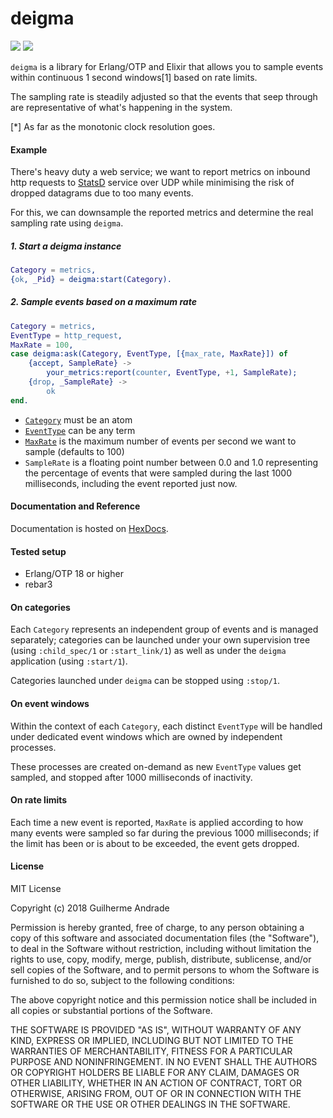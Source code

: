 # deigma

[![](https://img.shields.io/hexpm/v/deigma.svg?style=flat)](https://hex.pm/packages/deigma)
[![](https://travis-ci.org/g-andrade/deigma.png?branch=master)](https://travis-ci.org/g-andrade/deigma)

`deigma` is a library for Erlang/OTP and Elixir that allows you to
sample events within continuous 1 second windows\[1\] based on rate
limits.

The sampling rate is steadily adjusted so that the events that seep
through are representative of what's happening in the system.

\[\*\] As far as the monotonic clock resolution goes.

#### Example

There's heavy duty a web service; we want to report metrics on inbound
http requests to [StatsD](https://github.com/etsy/statsd) service over
UDP while minimising the risk of dropped datagrams due to too many
events.

For this, we can downsample the reported metrics and determine the real
sampling rate using `deigma`.

##### 1\. Start a deigma instance

``` erlang
Category = metrics,
{ok, _Pid} = deigma:start(Category).
```

##### 2\. Sample events based on a maximum rate

``` erlang
Category = metrics,
EventType = http_request,
MaxRate = 100,
case deigma:ask(Category, EventType, [{max_rate, MaxRate}]) of
    {accept, SampleRate} ->
        your_metrics:report(counter, EventType, +1, SampleRate);
    {drop, _SampleRate} ->
        ok
end.
```

  - [`Category`](#categories) must be an atom
  - [`EventType`](#event_windows) can be any term
  - [`MaxRate`](#rate_limiting) is the maximum number of events per
    second we want to sample (defaults to 100)
  - `SampleRate` is a floating point number between 0.0 and 1.0
    representing the percentage of events that were sampled during the
    last 1000 milliseconds, including the event reported just now.

#### Documentation and Reference

Documentation is hosted on [HexDocs](https://hexdocs.pm/deigma/).

#### Tested setup

  - Erlang/OTP 18 or higher
  - rebar3

#### On categories

Each `Category` represents an independent group of events and is managed
separately; categories can be launched under your own supervision tree
(using `:child_spec/1` or `:start_link/1`) as well as under the `deigma`
application (using `:start/1`).

Categories launched under `deigma` can be stopped using `:stop/1`.

#### On event windows

Within the context of each `Category`, each distinct `EventType` will be
handled under dedicated event windows which are owned by independent
processes.

These processes are created on-demand as new `EventType` values get
sampled, and stopped after 1000 milliseconds of inactivity.

#### On rate limits

Each time a new event is reported, `MaxRate` is applied according to how
many events were sampled so far during the previous 1000 milliseconds;
if the limit has been or is about to be exceeded, the event gets
dropped.

#### License

MIT License

Copyright (c) 2018 Guilherme Andrade

Permission is hereby granted, free of charge, to any person obtaining a
copy of this software and associated documentation files (the
"Software"), to deal in the Software without restriction, including
without limitation the rights to use, copy, modify, merge, publish,
distribute, sublicense, and/or sell copies of the Software, and to
permit persons to whom the Software is furnished to do so, subject to
the following conditions:

The above copyright notice and this permission notice shall be included
in all copies or substantial portions of the Software.

THE SOFTWARE IS PROVIDED "AS IS", WITHOUT WARRANTY OF ANY KIND, EXPRESS
OR IMPLIED, INCLUDING BUT NOT LIMITED TO THE WARRANTIES OF
MERCHANTABILITY, FITNESS FOR A PARTICULAR PURPOSE AND NONINFRINGEMENT.
IN NO EVENT SHALL THE AUTHORS OR COPYRIGHT HOLDERS BE LIABLE FOR ANY
CLAIM, DAMAGES OR OTHER LIABILITY, WHETHER IN AN ACTION OF CONTRACT,
TORT OR OTHERWISE, ARISING FROM, OUT OF OR IN CONNECTION WITH THE
SOFTWARE OR THE USE OR OTHER DEALINGS IN THE
SOFTWARE.

